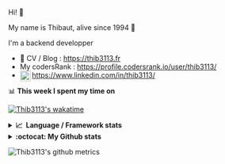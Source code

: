 Hi! 👋

My name is Thibaut, alive since 1994 🍷

I'm a backend developper

-   📝 CV / Blog : https://thib3113.fr
-   My codersRank : https://profile.codersrank.io/user/thib3113/
-   <a href="https://www.linkedin.com/in/thib3113/"><img align="left" alt="Thib3113's Linkedin" width="21px" src="https://img.icons8.com/color/48/linkedin.png" /></a> https://www.linkedin.com/in/thib3113/

📊 **This week I spent my time on**

[![Thib3113's wakatime](https://github-readme-stats.vercel.app/api/wakatime?username=thib3113&layout=default&theme=dracula&langs_count=6&hide_title=true&hide_border=true)](https://wakatime.com/@thib3113)

<details>
  <summary><b>📈&nbsp;&nbsp;Language&nbsp;/&nbsp;Framework stats</b></summary>
  <br/>  
  <a href='https://profile.codersrank.io/user/thib3113/'>
  <img src='http://cr-skills-chart-widget.azurewebsites.net/api/api?username=thib3113&padding=30&skills=php,batchfile,javascript,less,mysql,reactjs,scss,shell,typescript,vue'>
  </a>
</details>

<details>
  <summary><b>:octocat: My Github stats</b></summary>
  <br/>  
  
  <img src="https://github-readme-stats.vercel.app/api?username=thib3113&theme=dracula&show_icons=true&" alt="Thib3113's GitHub stats" />

<!--START_SECTION:activity-->

1. 🎉 Merged PR [#692](https://github.com/thib3113/unifi-client/pull/692) in [thib3113/unifi-client](https://github.com/thib3113/unifi-client)
2. 🎉 Merged PR [#694](https://github.com/thib3113/unifi-client/pull/694) in [thib3113/unifi-client](https://github.com/thib3113/unifi-client)
3. 🎉 Merged PR [#691](https://github.com/thib3113/unifi-client/pull/691) in [thib3113/unifi-client](https://github.com/thib3113/unifi-client)
4. 🎉 Merged PR [#690](https://github.com/thib3113/unifi-client/pull/690) in [thib3113/unifi-client](https://github.com/thib3113/unifi-client)
5. 🎉 Merged PR [#689](https://github.com/thib3113/unifi-client/pull/689) in [thib3113/unifi-client](https://github.com/thib3113/unifi-client)
 <!--END_SECTION:activity-->

</details>

![Thib3113's github metrics](https://gist.githubusercontent.com/thib3113/83a96e16f8bca103f1b0e376186c66ec/raw/github-metrics.svg)
